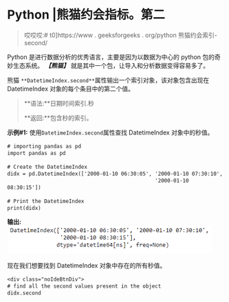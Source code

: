# Python |熊猫约会指标。第二

> 哎哎哎:# t0]https://www . geeksforgeeks . org/python 熊猫约会索引-second/

Python 是进行数据分析的优秀语言，主要是因为以数据为中心的 python 包的奇妙生态系统。 ***【熊猫】*** 就是其中一个包，让导入和分析数据变得容易多了。

熊猫 `**DatetimeIndex.second**`属性输出一个索引对象，该对象包含出现在 DatetimeIndex 对象的每个条目中的第二个值。

> **语法:**日期时间索引.秒
> 
> **返回:**包含秒的索引。

**示例#1:** 使用`DatetimeIndex.second`属性查找 DatetimeIndex 对象中的秒值。

```
# importing pandas as pd
import pandas as pd

# Create the DatetimeIndex
didx = pd.DatetimeIndex(['2000-01-10 06:30:05', '2000-01-10 07:30:10',
                                                '2000-01-10 08:30:15'])

# Print the DatetimeIndex
print(didx)
```

**输出:**
![](img/b3655d7af8623dd36f2111972182fd35.png)

现在我们想要找到 DatetimeIndex 对象中存在的所有秒值。

```
<div class="noIdeBtnDiv">
# find all the second values present in the object
didx.second
```